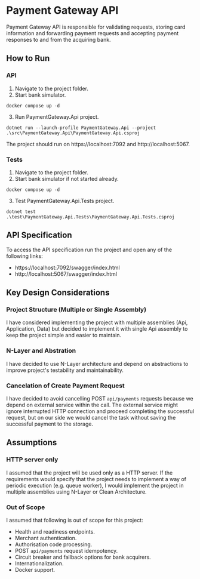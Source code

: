# Payment Gateway API
Payment Gateway API is responsible for validating requests, storing card information and forwarding payment requests and accepting payment responses to and from the acquiring bank.

## How to Run

### API
1. Navigate to the project folder.
2. Start bank simulator.
```console
docker compose up -d
```
3. Run PaymentGateway.Api project.
```console
dotnet run --launch-profile PaymentGateway.Api --project .\src\PaymentGateway.Api\PaymentGateway.Api.csproj
```
The project should run on https://localhost:7092 and http://localhost:5067.

### Tests
1. Navigate to the project folder.
2. Start bank simulator if not started already.
```console
docker compose up -d
```
3. Test PaymentGateway.Api.Tests project.
```console
dotnet test .\test\PaymentGateway.Api.Tests\PaymentGateway.Api.Tests.csproj
```
## API Specification
To access the API specification run the project and open any of the following links:
* https://localhost:7092/swagger/index.html
* http://localhost:5067/swagger/index.html

## Key Design Considerations

### Project Structure (Multiple or Single Assembly)
I have considered implementing the project with multiple assemblies (Api, Application, Data) but decided to implement it with single Api assembly to keep the project simple and easier to maintain.

### N-Layer and Abstration
I have decided to use N-Layer architecture and depend on abstractions to improve project's testability and maintainability.

### Cancelation of Create Payment Request
I have decided to avoid cancelling POST `api/payments` requests because we depend on external service within the call. The external service might ignore interrupted HTTP connection and proceed completing the successful request, but on our side we would cancel the task without saving the successful payment to the storage.

## Assumptions

### HTTP server only
I assumed that the project will be used only as a HTTP server. If the requirements would specify that the project needs to implement a way of periodic execution (e.g. queue worker), I would implement the project in multiple assemblies using N-Layer or Clean Architecture.

### Out of Scope
I assumed that following is out of scope for this project:
* Health and readiness endpoints.
* Merchant authentication.
* Authorisation code processing.
* POST `api/payments` request idempotency.
* Circuit breaker and fallback options for bank acquirers.
* Internationalization.
* Docker support. 
